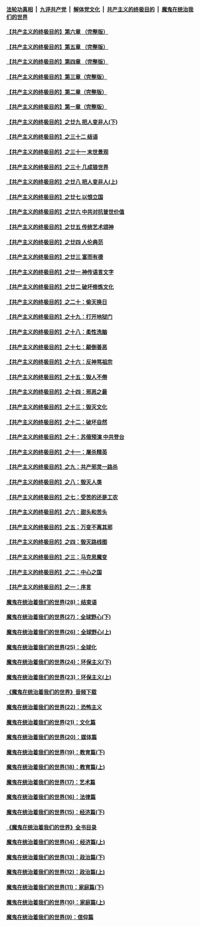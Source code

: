 ####  [法轮功真相](../../../../basic/blob/master/README.md?t=03310024) &nbsp;|&nbsp; [九评共产党](../../../../9ping.md/blob/master/README.md?t=03310024) &nbsp;|&nbsp; [解体党文化](../../../../jtdwh.md/blob/master/README.md?t=03310024)  &nbsp;|&nbsp; [共产主义的终极目的](../../../../gczydzjmd.md/blob/master/README.md?t=03310024) &nbsp;|&nbsp; [魔鬼在统治我们的世界](../../../../mgztzwmdsj.md/blob/master/README.md?t=03310024) 

#### [【共产主义的终极目的】第六章 （完整版）](../pages/nsc422/n11428913.md?t=03310024) 

#### [【共产主义的终极目的】第五章 （完整版）](../pages/nsc422/n11428912.md?t=03310024) 

#### [【共产主义的终极目的】第四章 （完整版）](../pages/nsc422/n11428907.md?t=03310024) 

#### [【共产主义的终极目的】第三章（完整版）](../pages/nsc422/n11428848.md?t=03310024) 

#### [【共产主义的终极目的】第二章（完整版）](../pages/nsc422/n11428831.md?t=03310024) 

#### [【共产主义的终极目的】第一章（完整版）](../pages/nsc422/n11417651.md?t=03310024) 

#### [【共产主义的终极目的】之廿九 把人变非人(下)](../pages/nsc422/n11344140.md?t=03310024) 

#### [【共产主义的终极目的】之三十二 结语](../pages/nsc422/n11360535.md?t=03310024) 

#### [【共产主义的终极目的】之三十一 末世景观](../pages/nsc422/n11351129.md?t=03310024) 

#### [【共产主义的终极目的】之三十 几成狼世界](../pages/nsc422/n11348280.md?t=03310024) 

#### [【共产主义的终极目的】之廿八 把人变非人(上)](../pages/nsc422/n11340492.md?t=03310024) 

#### [【共产主义的终极目的】之廿七 以恨立国](../pages/nsc422/n11336944.md?t=03310024) 

#### [【共产主义的终极目的】之廿六 中共对抗普世价值](../pages/nsc422/n11324785.md?t=03310024) 

#### [【共产主义的终极目的】之廿五 传统艺术颂神](../pages/nsc422/n11296396.md?t=03310024) 

#### [【共产主义的终极目的】之廿四 人伦典范](../pages/nsc422/n11296397.md?t=03310024) 

#### [【共产主义的终极目的】之廿三 富而有德](../pages/nsc422/n11283598.md?t=03310024) 

#### [【共产主义的终极目的】之廿一 神传语言文字](../pages/nsc422/n11263265.md?t=03310024) 

#### [【共产主义的终极目的】之廿二 破坏修炼文化](../pages/nsc422/n11245728.md?t=03310024) 

#### [【共产主义的终极目的】之二十：偷天换日](../pages/nsc422/n11238846.md?t=03310024) 

#### [【共产主义的终极目的】之十九：打开地狱门](../pages/nsc422/n11206376.md?t=03310024) 

#### [【共产主义的终极目的】之十八：柔性洗脑](../pages/nsc422/n11199994.md?t=03310024) 

#### [【共产主义的终极目的】之十七：颠倒善恶](../pages/nsc422/n11179782.md?t=03310024) 

#### [【共产主义的终极目的】之十六：反神骂祖宗](../pages/nsc422/n11166798.md?t=03310024) 

#### [【共产主义的终极目的】之十五：毁人不倦](../pages/nsc422/n11166792.md?t=03310024) 

#### [【共产主义的终极目的】之十四：邪恶之最](../pages/nsc422/n11150249.md?t=03310024) 

#### [【共产主义的终极目的】之十三：毁灭文化](../pages/nsc422/n11135227.md?t=03310024) 

#### [【共产主义的终极目的】之十二：破坏自然](../pages/nsc422/n11135214.md?t=03310024) 

#### [【共产主义的终极目的】之十：苏俄预演 中共登台](../pages/nsc422/n11118424.md?t=03310024) 

#### [【共产主义的终极目的】之十一：屠杀精英](../pages/nsc422/n11118442.md?t=03310024) 

#### [【共产主义的终极目的】之九：共产邪灵一路杀](../pages/nsc422/n11114139.md?t=03310024) 

#### [【共产主义的终极目的】之八：毁灭人类](../pages/nsc422/n11108503.md?t=03310024) 

#### [【共产主义的终极目的】之七：受苦的还是工农](../pages/nsc422/n11101809.md?t=03310024) 

#### [【共产主义的终极目的】之六：甜头和苦头](../pages/nsc422/n11096971.md?t=03310024) 

#### [【共产主义的终极目的】之五：万变不离其邪](../pages/nsc422/n11091285.md?t=03310024) 

#### [【共产主义的终极目的】之四：毁灭路线图](../pages/nsc422/n11086284.md?t=03310024) 

#### [【共产主义的终极目的】之三：马克思魔变](../pages/nsc422/n11061941.md?t=03310024) 

#### [【共产主义的终极目的】之二：中心之国](../pages/nsc422/n11047728.md?t=03310024) 

#### [【共产主义的终极目的】之一：序言](../pages/nsc422/n11086077.md?t=03310024) 

#### [魔鬼在统治着我们的世界(28)：结束语](../pages/nsc422/n10936246.md?t=03310024) 

#### [魔鬼在统治着我们的世界(27)：全球野心(下)](../pages/nsc422/n10928319.md?t=03310024) 

#### [魔鬼在统治着我们的世界(26)：全球野心(上)](../pages/nsc422/n10900318.md?t=03310024) 

#### [魔鬼在统治着我们的世界(25)：全球化](../pages/nsc422/n10788205.md?t=03310024) 

#### [魔鬼在统治着我们的世界(24)：环保主义(下)](../pages/nsc422/n10695307.md?t=03310024) 

#### [魔鬼在统治着我们的世界(23)：环保主义(上)](../pages/nsc422/n10688613.md?t=03310024) 

#### [《魔鬼在统治着我们的世界》音频下载](../pages/nsc422/n10635553.md?t=03310024) 

#### [魔鬼在统治着我们的世界(22)：恐怖主义](../pages/nsc422/n10614727.md?t=03310024) 

#### [魔鬼在统治着我们的世界(21)：文化篇](../pages/nsc422/n10597706.md?t=03310024) 

#### [魔鬼在统治着我们的世界(20)：媒体篇](../pages/nsc422/n10586579.md?t=03310024) 

#### [魔鬼在统治着我们的世界(19)：教育篇(下)](../pages/nsc422/n10564808.md?t=03310024) 

#### [魔鬼在统治着我们的世界(18)：教育篇(上)](../pages/nsc422/n10526970.md?t=03310024) 

#### [魔鬼在统治着我们的世界(17)：艺术篇](../pages/nsc422/n10499093.md?t=03310024) 

#### [魔鬼在统治着我们的世界(16)：法律篇](../pages/nsc422/n10485969.md?t=03310024) 

#### [魔鬼在统治着我们的世界(15)：经济篇(下)](../pages/nsc422/n10469975.md?t=03310024) 

#### [《魔鬼在统治着我们的世界》全书目录](../pages/nsc422/n10464261.md?t=03310024) 

#### [魔鬼在统治着我们的世界(14)：经济篇(上)](../pages/nsc422/n10457370.md?t=03310024) 

#### [魔鬼在统治着我们的世界(13)：政治篇(下)](../pages/nsc422/n10448270.md?t=03310024) 

#### [魔鬼在统治着我们的世界(12)：政治篇(上)](../pages/nsc422/n10444576.md?t=03310024) 

#### [魔鬼在统治着我们的世界(11)：家庭篇(下)](../pages/nsc422/n10440961.md?t=03310024) 

#### [魔鬼在统治着我们的世界(10)：家庭篇(上)](../pages/nsc422/n10435448.md?t=03310024) 

#### [魔鬼在统治着我们的世界(9)：信仰篇](../pages/nsc422/n10432159.md?t=03310024) 

